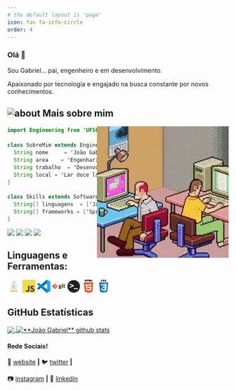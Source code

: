 ```yaml
---
# the default layout is 'page'
icon: fas fa-info-circle
order: 4
---
```

[website]: joaohonorato.github.io
[twitter]: https://twitter.com/JoaoHassis
<!-- [youtube]: https://www.youtube.com/user/SEUYOUTUBE/ -->
[instagram]: https://www.instagram.com/j.g.h.assis/
[linkedin]: https://www.linkedin.com/in/joao-assis/
### Olá 👋

Sou Gabriel... pai, engenheiro e em desenvolvimento.

Apaixonado por tecnologia e engajado na busca constante por novos conhecimentos.

## <img width="45" alt="about" src="https://raw.github.com/elizarov/elizarov/master/about.png"> Mais sobre mim

<img align="right" width="300" src="../assets/img/pixel-game.gif" />

```java
import Engineering from 'UFSC';

class SobreMim extends Engineering {
  String nome     = 'João Gabriel Honorato de Assis';
  String area    = 'Engenharia de Software';
  String trabalho  = 'Desenvolvimento de software';
  String local = 'Lar doce lar';
}

class Skills extends Software {
  String[] linguagens  = ['Java', 'Javascript', 'Python', 'Ruby', 'Dart', 'C', 'PHP' ];
  String[] frameworks = ['Spring Boot', 'Node', 'Angular', 'React', 'Flutter','Django', 'Jekyll' ];
}
```

<p align="left">
  <a href="#" alt="Gmail">
  <img src="https://img.shields.io/badge/-Gmail-FF0000?style=flat-square&labelColor=FF0000&logo=gmail&logoColor=white&link=joaohonorato@gmail.com" /></a>

  <a href="#" alt="Linkedin">
  <img src="https://img.shields.io/badge/-Linkedin-0e76a8?style=flat-square&logo=Linkedin&logoColor=white&link=https://www.linkedin.com/in/joao-assis/" /></a>

 <!--  <a href="#" alt="WhatsApp">
  <img src="https://img.shields.io/badge/-WhatsApp-25d366?style=flat-square&labelColor=25d366&logo=whatsapp&logoColor=white&link=API-DO-SEU-WHATSAPP"/></a> -->

  <a href="#" alt="Facebook">
  <img src="https://img.shields.io/badge/-Facebook-3b5998?style=flat-square&labelColor=3b5998&logo=facebook&logoColor=white&link=https://www.facebook.com/joaogabrielh"/></a>

  <a href="#" alt="Instagram">
  <img src="https://img.shields.io/badge/-Instagram-DF0174?style=flat-square&labelColor=DF0174&logo=instagram&logoColor=white&link=https://www.instagram.com/j.g.h.assis/"/></a>
</p>  

## **Linguagens e Ferramentas:**  

<code><img height="30" src="https://raw.githubusercontent.com/github/explore/80688e429a7d4ef2fca1e82350fe8e3517d3494d/topics/java/java.png"></code>
<code><img height="30" src="https://raw.githubusercontent.com/github/explore/80688e429a7d4ef2fca1e82350fe8e3517d3494d/topics/javascript/javascript.png"></code>
<code><img height="30" src="https://raw.githubusercontent.com/github/explore/80688e429a7d4ef2fca1e82350fe8e3517d3494d/topics/visual-studio-code/visual-studio-code.png"></code>
<code><img height="30" src="https://raw.githubusercontent.com/github/explore/80688e429a7d4ef2fca1e82350fe8e3517d3494d/topics/git/git.png"></code>
<code><img height="30" src="https://raw.githubusercontent.com/github/explore/80688e429a7d4ef2fca1e82350fe8e3517d3494d/topics/terminal/terminal.png"></code>
<code><img height="30" src="https://raw.githubusercontent.com/github/explore/80688e429a7d4ef2fca1e82350fe8e3517d3494d/topics/html/html.png"></code>
<code><img height="30" src="https://raw.githubusercontent.com/github/explore/80688e429a7d4ef2fca1e82350fe8e3517d3494d/topics/css/css.png"></code>


## **GitHub Estatísticas**

<a href="https://github.com/Gurupreet">
  <img align="center" src="https://github-readme-stats.vercel.app/api/top-langs/?username=joaohonorato&theme=dracula&hide_langs_below=1" />
</a>

<a href="https://github.com/Gurupreet">
 <img align="center" src="https://github-readme-stats.vercel.app/api?username=joaohonorato&show_icons=true&theme=dracula&line_height=27" alt="**João Gabriel** github stats"/>
</a>


<br>

#### Rede Sociais!

🏡 [website][website] **|** 
🐦 [twitter][twitter] **|** 
<!-- 📺 [youtube][youtube] **|**  -->
📷 [instagram][instagram] **|** 
👔 [linkedin][linkedin]
